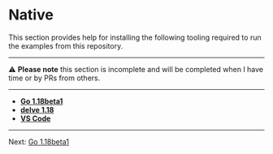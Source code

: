 # Native

This section provides help for installing the following tooling required to run the examples from this repository.

---

:warning: **Please note** this section is incomplete and will be completed when I have time or by PRs from others.

---

* [**Go 1.18beta1**](./01-go1.18beta1.md)
* [**delve 1.18**](./02-delve.md)
* [**VS Code**](./03-vscode.md)

---

Next: [Go 1.18beta1](./01-go1.18beta1.md)
